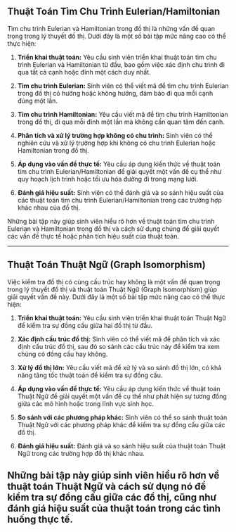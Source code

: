 ## Thuật Toán Tìm Chu Trình Eulerian/Hamiltonian

Tìm chu trình Eulerian và Hamiltonian trong đồ thị là những vấn đề quan trọng trong lý thuyết đồ thị. Dưới đây là một số bài tập mức nâng cao có thể thực hiện:

1. **Triển khai thuật toán:** Yêu cầu sinh viên triển khai thuật toán tìm chu trình Eulerian và Hamiltonian từ đầu, bao gồm việc xác định chu trình đi qua tất cả cạnh hoặc đỉnh một cách duy nhất.

2. **Tìm chu trình Eulerian:** Sinh viên có thể viết mã để tìm chu trình Eulerian trong đồ thị có hướng hoặc không hướng, đảm bảo đi qua mỗi cạnh đúng một lần.

3. **Tìm chu trình Hamiltonian:** Yêu cầu viết mã để tìm chu trình Hamiltonian trong đồ thị, đi qua mỗi đỉnh một lần mà không cần quan tâm đến cạnh.

4. **Phân tích và xử lý trường hợp không có chu trình:** Sinh viên có thể nghiên cứu và xử lý trường hợp khi không có chu trình Eulerian hoặc Hamiltonian trong đồ thị.

5. **Áp dụng vào vấn đề thực tế:** Yêu cầu áp dụng kiến thức về thuật toán tìm chu trình Eulerian/Hamiltonian để giải quyết một vấn đề cụ thể như quy hoạch lịch trình hoặc tối ưu hóa đường đi trong mạng lưới.

6. **Đánh giá hiệu suất:** Sinh viên có thể đánh giá và so sánh hiệu suất của các thuật toán tìm chu trình Eulerian/Hamiltonian trong các trường hợp khác nhau của đồ thị.

Những bài tập này giúp sinh viên hiểu rõ hơn về thuật toán tìm chu trình Eulerian và Hamiltonian trong đồ thị và cách sử dụng chúng để giải quyết các vấn đề thực tế hoặc phân tích hiệu suất của thuật toán.

---

## Thuật Toán Thuật Ngữ (Graph Isomorphism)

Việc kiểm tra đồ thị có cùng cấu trúc hay không là một vấn đề quan trọng trong lý thuyết đồ thị và thuật toán Thuật Ngữ (Graph Isomorphism) giúp giải quyết vấn đề này. Dưới đây là một số bài tập mức nâng cao có thể thực hiện:

1. **Triển khai thuật toán:** Yêu cầu sinh viên triển khai thuật toán Thuật Ngữ để kiểm tra sự đồng cấu giữa hai đồ thị từ đầu.

2. **Xác định cấu trúc đồ thị:** Sinh viên có thể viết mã để phân tích và xác định cấu trúc đồ thị, sau đó so sánh các cấu trúc này để kiểm tra xem chúng có đồng cấu hay không.

3. **Xử lý đồ thị lớn:** Yêu cầu viết mã để xử lý và so sánh đồ thị lớn, có khả năng tăng tốc thuật toán để kiểm tra sự đồng cấu.

4. **Áp dụng vào vấn đề thực tế:** Yêu cầu áp dụng kiến thức về thuật toán Thuật Ngữ để giải quyết một vấn đề cụ thể như phát hiện sự tương đồng giữa các mô hình hoặc trong lĩnh vực sinh học.

5. **So sánh với các phương pháp khác:** Sinh viên có thể so sánh thuật toán Thuật Ngữ với các phương pháp khác để kiểm tra sự đồng cấu giữa các đồ thị.

6. **Đánh giá hiệu suất:** Đánh giá và so sánh hiệu suất của thuật toán Thuật Ngữ trong các trường hợp đồ thị khác nhau.

## Những bài tập này giúp sinh viên hiểu rõ hơn về thuật toán Thuật Ngữ và cách sử dụng nó để kiểm tra sự đồng cấu giữa các đồ thị, cũng như đánh giá hiệu suất của thuật toán trong các tình huống thực tế.
